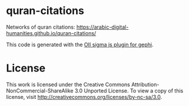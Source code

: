 # quran-citations
Networks of quran citations: https://arabic-digital-humanities.github.io/quran-citations/

This code is generated with the [OII sigma js plugin for gephi](https://gephi.org/plugins/#/plugin/sigmaexporter).

# License
This work is licensed under the Creative Commons Attribution-NonCommercial-ShareAlike 3.0 Unported License. To view a copy of this license, visit http://creativecommons.org/licenses/by-nc-sa/3.0.
